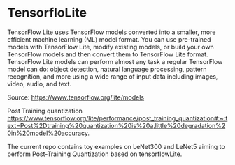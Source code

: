 

<h1> TensorfloLite </h1>
TensorFlow Lite uses TensorFlow models converted into a smaller, more efficient machine learning (ML) model format. You can use pre-trained models with TensorFlow Lite, modify existing models, or build your own TensorFlow models and then convert them to TensorFlow Lite format. TensorFlow Lite models can perform almost any task a regular TensorFlow model can do: object detection, natural language processing, pattern recognition, and more using a wide range of input data including images, video, audio, and text.

Source:
https://www.tensorflow.org/lite/models

Post Training quantization
https://www.tensorflow.org/lite/performance/post_training_quantization#:~:text=Post%2Dtraining%20quantization%20is%20a,little%20degradation%20in%20model%20accuracy.

The current repo contains toy examples on LeNet300 and LeNet5 aiming to perform Post-Training Quantization based on tensorflowLite.
